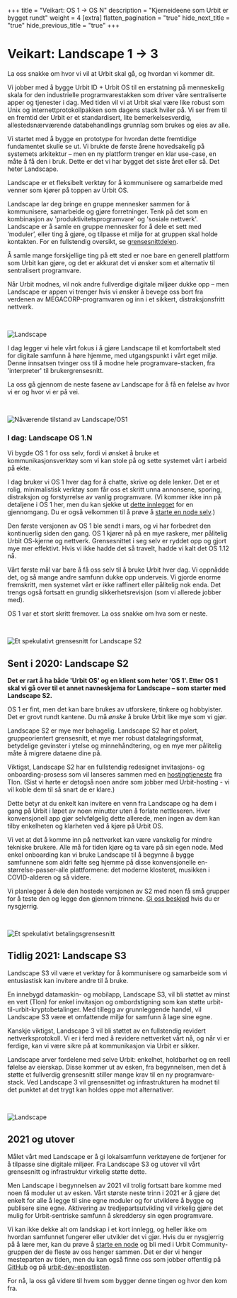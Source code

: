 +++
title = "Veikart: OS 1 -> OS N"
description = "Kjerneideene som Urbit er bygget rundt"
weight = 4
[extra]
flatten_pagination = "true"
hide_next_title = "true"
hide_previous_title = "true"
+++

# Veikart: Landscape 1 → 3

La oss snakke om hvor vi vil at Urbit skal gå, og hvordan vi kommer dit.

Vi jobber med å bygge Urbit ID + Urbit OS til en erstatning på menneskelig skala for den industrielle programvarestakken som driver våre sentraliserte apper og tjenester i dag. Med tiden vil vi at Urbit skal være like robust som Unix og internettprotokollpakken som dagens stack hviler på. Vi ser frem til en fremtid der Urbit er et standardisert, lite bemerkelsesverdig, allestedsnærværende databehandlings grunnlag som brukes og eies av alle.

Vi startet med å bygge en prototype for hvordan dette fremtidige fundamentet skulle se ut. Vi brukte de første årene hovedsakelig på systemets arkitektur – men en ny plattform trenger en klar use-case, en måte å få den i bruk. Dette er det vi har bygget det siste året eller så. Det heter Landscape.

Landscape er et fleksibelt verktøy for å kommunisere og samarbeide med venner som kjører på toppen av Urbit OS.

Landscape lar deg bringe en gruppe mennesker sammen for å kommunisere, samarbeide og gjøre forretninger. Tenk på det som en kombinasjon av 'produktivitetsprogramvare' og 'sosiale nettverk'. Landscape er å samle en gruppe mennesker for å dele et sett med ‘moduler’, eller ting å gjøre, og tilpasse et miljø for at gruppen skal holde kontakten. For en fullstendig oversikt, se [grensesnittdelen](https://urbit.org/understanding-urbit/interface/).

Å samle mange forskjellige ting på ett sted er noe bare en generell plattform som Urbit kan gjøre, og det er akkurat det vi ønsker som et alternativ til sentralisert programvare.

Når Urbit modnes, vil nok andre fullverdige digitale miljøer dukke opp – men Landscape er appen vi trenger hvis vi ønsker å bevege oss bort fra verdenen av MEGACORP-programvaren og inn i et sikkert, distraksjonsfritt nettverk.

<br>

![Landscape](https://storage.googleapis.com/media.urbit.org/tlon/landscape.jpg)

I dag legger vi hele vårt fokus i å gjøre Landscape til et komfortabelt sted for digitale samfunn å høre hjemme, med utgangspunkt i vårt eget miljø. Denne innsatsen tvinger oss til å modne hele programvare-stacken, fra 'interpreter' til brukergrensesnitt.

La oss gå gjennom de neste fasene av Landscape for å få en følelse av hvor vi er og hvor vi er på vei.

<br>

![Nåværende tilstand av Landscape/OS1](https://storage.googleapis.com/media.urbit.org/site/understanding-urbit/uu-interface-3.png)

### I dag: Landscape OS 1.N

Vi bygde OS 1 for oss selv, fordi vi ønsket å bruke et kommunikasjonsverktøy som vi kan stole på og sette systemet vårt i arbeid på ekte.

I dag bruker vi OS 1 hver dag for å chatte, skrive og dele lenker. Det er et rolig, minimalistisk verktøy som får oss et skritt unna annonsene, sporing, distraksjon og forstyrrelse av vanlig programvare. (Vi kommer ikke inn på detaljene i OS 1 her, men du kan sjekke ut [dette innlegget](https://urbit.org/blog/introducing-os1/) for en gjennomgang. Du er også velkommen til å prøve å [starte en node selv](https://urbit.org/getting-started/).)

Den første versjonen av OS 1 ble sendt i mars, og vi har forbedret den kontinuerlig siden den gang. OS 1 kjører nå på en mye raskere, mer pålitelig Urbit OS-kjerne og nettverk. Grensesnittet i seg selv er ryddet opp og gjort mye mer effektivt. Hvis vi ikke hadde det så travelt, hadde vi kalt det OS 1.12 nå.

Vårt første mål var bare å få oss selv til å bruke Urbit hver dag. Vi oppnådde det, og så mange andre samfunn dukke opp underveis. Vi gjorde enorme fremskritt, men systemet vårt er ikke raffinert eller pålitelig nok enda. Det trengs også fortsatt en grundig sikkerhetsrevisjon (som vi allerede jobber med).

OS 1 var et stort skritt fremover. La oss snakke om hva som er neste.

<br>

![Et spekulativt grensesnitt for Landscape S2](https://storage.googleapis.com/media.urbit.org/site/understanding-urbit/uu-interface-4.png)

## Sent i 2020: Landscape S2

**Det er rart å ha både 'Urbit OS' og en klient som heter 'OS 1'. Etter OS 1 skal vi gå over til et annet navneskjema for Landscape – som starter med Landscape S2.**

OS 1 er fint, men det kan bare brukes av utforskere, tinkere og hobbyister. Det er grovt rundt kantene. Du må *ønske* å bruke Urbit like mye som vi gjør.

Landscape S2 er mye mer behagelig. Landscape S2 har et polert, gruppeorientert grensesnitt, et mye mer robust datalagringsformat, betydelige gevinster i ytelse og minnehåndtering, og en mye mer pålitelig måte å migrere dataene dine på.

Viktigst, Landscape S2 har en fullstendig redesignet invitasjons- og onboarding-prosess som vil lanseres sammen med en [hostingtjeneste](https://tlon.io) fra Tlon. (Sist vi hørte er detogså noen andre som jobber med Urbit-hosting - vi vil koble dem til så snart de er klare.)

Dette betyr at du enkelt kan invitere en venn fra Landscape og ha dem i gang på Urbit i løpet av noen minutter uten å forlate nettleseren. Hver konvensjonell app gjør selvfølgelig dette allerede, men ingen av dem kan tilby enkelheten og klarheten ved å kjøre på Urbit OS.

Vi vet at det å komme inn på nettverket kan være vanskelig for mindre tekniske brukere. Alle må for tiden kjøre og ta vare på sin egen node. Med enkel onboarding kan vi bruke Landscape til å begynne å bygge samfunnene som aldri følte seg hjemme på disse konvensjonelle en-størrelse-passer-alle plattformene: det moderne klosteret, musikken i COVID-alderen og så videre.

Vi planlegger å dele den hostede versjonen av S2 med noen få små grupper for å teste den og legge den gjennom trinnene. [Gi oss beskjed](https://tlon.io) hvis du er nysgjerrig.

<br>

![Et spekulativt betalingsgrensesnitt](https://storage.googleapis.com/media.urbit.org/site/understanding-urbit/uu-roadmap-4.jpg)

## Tidlig 2021: Landscape S3

Landscape S3 vil være et verktøy for å kommunisere og samarbeide som vi entusiastisk kan invitere andre til å bruke.

En innebygd datamaskin- og mobilapp, Landscape S3, vil bli støttet av minst en vert (Tlon) for enkel invitasjon og ombordstigning som kan støtte urbit-til-urbit-kryptobetalinger. Med tillegg av grunnleggende handel, vil Landscape S3 være et omfattende miljø for samfunn å lage sine egne.

Kanskje viktigst, Landscape 3 vil bli støttet av en fullstendig revidert nettverksprotokoll. Vi er i ferd med å revidere nettverket vårt nå, og når vi er ferdige, kan vi være sikre på at kommunikasjon via Urbit er sikker.

Landscape arver fordelene med selve Urbit: enkelhet, holdbarhet og en reell følelse av eierskap. Disse kommer ut av esken, fra begynnelsen, men det å støtte et fullverdig grensesnitt stiller mange krav til en ny programvare-stack. Ved Landscape 3 vil grensesnittet og infrastrukturen ha modnet til det punktet at det trygt kan holdes oppe mot alternativer.

<br>

![Landscape](https://storage.googleapis.com/media.urbit.org/site/understanding-urbit/uu-roadmap-5.jpg)

## 2021 og utover

Målet vårt med Landscape er å gi lokalsamfunn verktøyene de fortjener for å tilpasse sine digitale miljøer. Fra Landscape S3 og utover vil vårt grensesnitt og infrastruktur virkelig støtte dette.

Men Landscape i begynnelsen av 2021 vil trolig fortsatt bare komme med noen få moduler ut av esken. Vårt største neste trinn i 2021 er å gjøre det enkelt for alle å legge til sine egne moduler og for utviklere å bygge og publisere sine egne. Aktivering av tredjepartsutvikling vil virkelig gjøre det mulig for Urbit-sentriske samfunn å skreddersy sin egen programvare.


Vi kan ikke dekke alt om landskap i et kort innlegg, og heller ikke om hvordan samfunnet fungerer eller utvikler det vi gjør. Hvis du er nysgjerrig på å lære mer, kan du prøve å [starte en node](https://urbit.org/getting-started/) og bli med i Urbit Community-gruppen der de fleste av oss henger sammen. Det er der vi henger mesteparten av tiden, men du kan også finne oss som jobber offentlig på [GitHub](https://github.com/urbit) og på [urbit-dev-epostlisten](https://groups.google.com/a/urbit.org/g/dev).

For nå, la oss gå videre til hvem som bygger denne tingen og hvor den kom fra.
